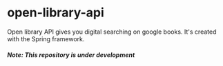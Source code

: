 # open-library-api
Open library API gives you digital searching on google books. It's created with the Spring framework.
##### Note: This repository is under development
